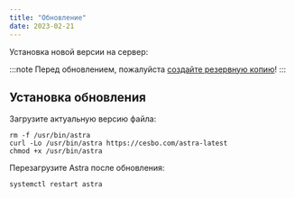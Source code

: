 ```yaml
---
title: "Обновление"
date: 2023-02-21
---
```


Установка новой версии на сервер:

:::note
Перед обновлением, пожалуйста [создайте резервную копию](https://help.cesbo.com/astra/admin-guide/administration/backup)!
:::

## Установка обновления[](https://help.cesbo.com/astra/admin-guide/administration/update#install-update)

Загрузите актуальную версию файла:

```
rm -f /usr/bin/astra
curl -Lo /usr/bin/astra https://cesbo.com/astra-latest
chmod +x /usr/bin/astra
```

Перезагрузите Astra после обновления:

```
systemctl restart astra
```
